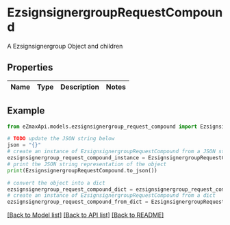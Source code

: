 # EzsignsignergroupRequestCompound

A Ezsignsignergroup Object and children

## Properties

Name | Type | Description | Notes
------------ | ------------- | ------------- | -------------

## Example

```python
from eZmaxApi.models.ezsignsignergroup_request_compound import EzsignsignergroupRequestCompound

# TODO update the JSON string below
json = "{}"
# create an instance of EzsignsignergroupRequestCompound from a JSON string
ezsignsignergroup_request_compound_instance = EzsignsignergroupRequestCompound.from_json(json)
# print the JSON string representation of the object
print(EzsignsignergroupRequestCompound.to_json())

# convert the object into a dict
ezsignsignergroup_request_compound_dict = ezsignsignergroup_request_compound_instance.to_dict()
# create an instance of EzsignsignergroupRequestCompound from a dict
ezsignsignergroup_request_compound_from_dict = EzsignsignergroupRequestCompound.from_dict(ezsignsignergroup_request_compound_dict)
```
[[Back to Model list]](../README.md#documentation-for-models) [[Back to API list]](../README.md#documentation-for-api-endpoints) [[Back to README]](../README.md)


